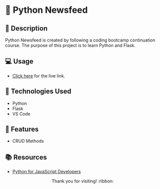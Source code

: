 # :newspaper: Python Newsfeed

## :pencil: Description

Python Newsfeed is created by following a coding bootcamp continuation course. The purpose of this project is to learn Python and Flask.

## :computer: Usage

- [Click here](https://just-tech-news1-8005399aa9b7.herokuapp.com/) for the live link.

## :wrench: Technologies Used

- Python
- Flask
- VS Code

## :star2: Features

- CRUD Methods

## :books: Resources

- [Python for JavaScript Developers](https://coding-boot-camp.github.io/continuation-courses/python)

<p align="center">Thank you for visiting! :ribbon:</p>